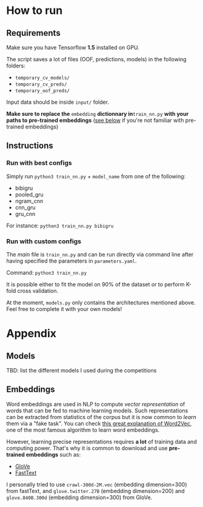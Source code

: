 # How to run  
## Requirements
Make sure you have Tensorflow **1.5** installed on GPU.  

The script saves a lot of files (OOF, predictions, models) in the following folders:  
- `temporary_cv_models/`  
- `temporary_cv_preds/`  
- `temporary_oof_preds/`  

Input data should be inside `input/` folder.  

**Make sure to replace the** `embedding` **dictionnary in**`train_nn.py` **with your paths to pre-trained embeddings** ([see below](#Embeddings) if you're not familiar with pre-trained embeddings)  

## Instructions  
### Run with best configs  

Simply run `python3 train_nn.py` + `model_name` from one of the following:  
- bibigru  
- pooled_gru  
- ngram_cnn  
- cnn_gru  
- gru_cnn  

For instance: `python3 train_nn.py bibigru`

### Run with custom configs  

The *main* file is `train_nn.py` and can be run directly via command line after having specified the parameters in `parameters.yaml`.  

Command: `python3 train_nn.py`  

It is possible either to fit the model on 90% of the dataset or to perform K-fold cross validation.  

At the moment, `models.py` only contains the architectures mentioned above. Feel free to complete it with your own models!    

# Appendix
## Models  

TBD: list the different models I used during the competitions  

## Embeddings  

Word embeddings are used in NLP to compute *vector representation* of words that can be fed to machine learning models. Such representations can be extracted from statistics of the corpus but it is now common to *learn* them via a "fake task". You can check [this great explanation of Word2Vec](http://mccormickml.com/2016/04/19/word2vec-tutorial-the-skip-gram-model/), one of the most famous algorithm to learn word embeddings.  

However, learning precise representations requires **a lot** of training data and computing power. That's why it is common to download and use **pre-trained embeddings** such as:
- [GloVe](https://nlp.stanford.edu/projects/glove/)  
- [FastText](https://fasttext.cc/docs/en/english-vectors.html)  

I personally tried to use `crawl-300d-2M.vec` (embedding dimension=300) from fastText, and `glove.twitter.27B` (embedding dimension=200) and `glove.840B.300d` (embedding dimension=300) from GloVe.
